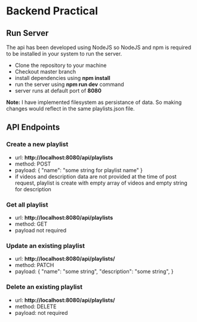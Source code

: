 # Backend Practical

## Run Server
The api has been developed using NodeJS so NodeJS and npm is required to be installed in your system to run the server.

- Clone the repository to your machine
- Checkout master branch
- install dependencies using **npm install**
- run the server using **npm run dev** command
- server runs at default port of **8080**

**Note:** I have implemented filesystem as persistance of data. So making changes would reflect in the same playlists.json file.

## API Endpoints

### Create a new playlist 
  - url: **http://localhost:8080/api/playlists**
  - method: POST
  - payload: {
                "name": "some string for playlist name"
              }
  - if videos and description data are not provided at the time of post request, playlist is create with empty array of videos and empty string for description
  
### Get all playlist
  - url: **http://localhost:8080/api/playlists**
  - method: GET
  - payload not required
  
### Update an existing playlist
  - url: **http://localhost:8080/api/playlists/<id>**
  - method: PATCH
  - payload: {
                "name": "some string",
                "description": "some string",
             }
              
### Delete an existing playlist
  - url: **http://localhost:8080/api/playlists/<id>**
  - method: DELETE
  - payload: not required
